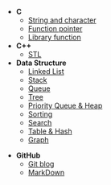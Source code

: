 * **C**
  * [String and character](/C/String_and_character.md)
  * [Function pointer](/C/Function_pointer.md)
  * [Library function](/C/Library_function.md)
* **C++**
  * [STL](/C++/STL.md)
* **Data Structure**
  - [Linked List](/Data_Structure/Linked_List.md)
  - [Stack](/Data_Structure/Stack.md)
  - [Queue](/Data_Structure/Queue.md)
  - [Tree](/Data_Structure/Tree.md)
  - [Priority Queue & Heap](/Data_Structure/Priority_Queue_and_Heap.md)
  - [Sorting](/Data_Structure/Sorting.md)
  - [Search](/Data_Structure/Search.md)
  - [Table & Hash](/Data_Structure/Table_and_Hash.md)
  - [Graph](/Data_Structure/Graph.md)

- **GitHub**
  - [Git blog](/GitHub/Git_blog.md)
  - [MarkDown](/GitHub/MarkDown.md)

